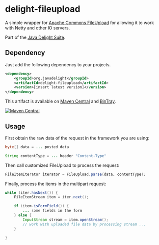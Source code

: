 
# delight-fileupload

A simple wrapper for [Apache Commons FileUpload](https://commons.apache.org/proper/commons-fileupload/) for allowing it 
to work with Netty and other IO servers.

Part of the [Java Delight Suite](http://javadelight.org).

## Dependency

Just add the following dependency to your projects.

```xml
<dependency>
    <groupId>org.javadelight</groupId>
    <artifactId>delight-fileupload</artifactId>
    <version>[insert latest version]</version>
</dependency>
```

This artifact is available on [Maven Central](https://search.maven.org/#search%7Cga%7C1%7Cdelight-fileupload) and 
[BinTray](https://bintray.com/javadelight/javadelight/delight-fileupload).

[![Maven Central](https://img.shields.io/maven-central/v/org.javadelight/delight-fileupload.svg)](https://search.maven.org/#search%7Cga%7C1%7Cdelight-fileupload)


## Usage

First obtain the raw data of the request in the framework you are using:

```java
byte[] data = ... posted data

String contentType = ... header "Content-Type"
```
    
Then call customized FileUpload to process the request:    
    
```java
FileItemIterator iterator = FileUpload.parse(data, contentType);
```

Finally, process the items in the multipart request:

```java
while (iter.hasNext()) {
    FileItemStream item = iter.next();

    if (item.isFormField()) {
        ... some fields in the form
    } else {
        InputStream stream = item.openStream();
        // work with uploaded file data by processing stream ...
    }

}
```




